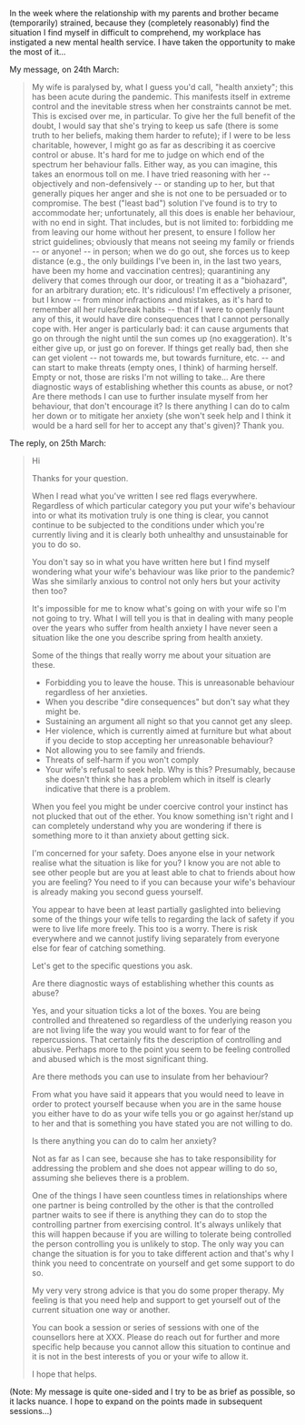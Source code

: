 In the week where the relationship with my parents and brother became
(temporarily) strained, because they (completely reasonably) find the
situation I find myself in difficult to comprehend, my workplace has
instigated a new mental health service. I have taken the opportunity to
make the most of it...

My message, on 24th March:

> My wife is paralysed by, what I guess you'd call, "health anxiety";
> this has been acute during the pandemic. This manifests itself in
> extreme control and the inevitable stress when her constraints cannot
> be met. This is excised over me, in particular. To give her the full
> benefit of the doubt, I would say that she's trying to keep us safe
> (there is some truth to her beliefs, making them harder to refute); if
> I were to be less charitable, however, I might go as far as describing
> it as coercive control or abuse. It's hard for me to judge on which
> end of the spectrum her behaviour falls. Either way, as you can
> imagine, this takes an enormous toll on me. I have tried reasoning
> with her -- objectively and non-defensively -- or standing up to her,
> but that generally piques her anger and she is not one to be persuaded
> or to compromise. The best ("least bad") solution I've found is to try
> to accommodate her; unfortunately, all this does is enable her
> behaviour, with no end in sight. That includes, but is not limited to:
> forbidding me from leaving our home without her present, to ensure I
> follow her strict guidelines; obviously that means not seeing my
> family or friends -- or anyone! -- in person; when we do go out, she
> forces us to keep distance (e.g., the only buildings I've been in, in
> the last two years, have been my home and vaccination centres);
> quarantining any delivery that comes through our door, or treating it
> as a "biohazard", for an arbitrary duration; etc. It's ridiculous! I'm
> effectively a prisoner, but I know -- from minor infractions and
> mistakes, as it's hard to remember all her rules/break habits -- that
> if I were to openly flaunt any of this, it would have dire
> consequences that I cannot personally cope with. Her anger is
> particularly bad: it can cause arguments that go on through the night
> until the sun comes up (no exaggeration). It's either give up, or just
> go on forever. If things get really bad, then she can get violent --
> not towards me, but towards furniture, etc. -- and can start to make
> threats (empty ones, I think) of harming herself. Empty or not, those
> are risks I'm not willing to take... Are there diagnostic ways of
> establishing whether this counts as abuse, or not? Are there methods I
> can use to further insulate myself from her behaviour, that don't
> encourage it? Is there anything I can do to calm her down or to
> mitigate her anxiety (she won't seek help and I think it would be a
> hard sell for her to accept any that's given)? Thank you.

The reply, on 25th March:

> Hi
>
> Thanks for your question.
>
> When I read what you've written I see red flags everywhere. Regardless
> of which particular category you put your wife's behaviour into or
> what its motivation truly is one thing is clear, you cannot continue
> to be subjected to the conditions under which you're currently living
> and it is clearly both unhealthy and unsustainable for you to do so.
>
> You don't say so in what you have written here but I find myself
> wondering what your wife's behaviour was like prior to the pandemic?
> Was she similarly anxious to control not only hers but your activity
> then too?
>
> It's impossible for me to know what's going on with your wife so I'm
> not going to try. What I will tell you is that in dealing with many
> people over the years who suffer from health anxiety I have never seen
> a situation like the one you describe spring from health anxiety.
>
> Some of the things that really worry me about your situation are
> these.
>
> * Forbidding you to leave the house. This is unreasonable behaviour
>   regardless of her anxieties.
> * When you describe "dire consequences" but don't say what they might
>   be.
> * Sustaining an argument all night so that you cannot get any sleep.
> * Her violence, which is currently aimed at furniture but what about
>   if you decide to stop accepting her unreasonable behaviour?
> * Not allowing you to see family and friends.
> * Threats of self-harm if you won't comply
> * Your wife's refusal to seek help. Why is this? Presumably, because
>   she doesn't think she has a problem which in itself is clearly
>   indicative that there is a problem.
>
> When you feel you might be under coercive control your instinct has
> not plucked that out of the ether. You know something isn't right and
> I can completely understand why you are wondering if there is
> something more to it than anxiety about getting sick.
>
> I'm concerned for your safety. Does anyone else in your network
> realise what the situation is like for you? I know you are not able to
> see other people but are you at least able to chat to friends about
> how you are feeling? You need to if you can because your wife's
> behaviour is already making you second guess yourself.
>
> You appear to have been at least partially gaslighted into believing
> some of the things your wife tells to regarding the lack of safety if
> you were to live life more freely. This too is a worry. There is risk
> everywhere and we cannot justify living separately from everyone else
> for fear of catching something.
>
> Let's get to the specific questions you ask.
>
> Are there diagnostic ways of establishing whether this counts as
> abuse?
>
> Yes, and your situation ticks a lot of the boxes. You are being
> controlled and threatened so regardless of the underlying reason you
> are not living life the way you would want to for fear of the
> repercussions. That certainly fits the description of controlling and
> abusive. Perhaps more to the point you seem to be feeling controlled
> and abused which is the most significant thing.
>
> Are there methods you can use to insulate from her behaviour?
>
> From what you have said it appears that you would need to leave in
> order to protect yourself because when you are in the same house you
> either have to do as your wife tells you or go against her/stand up to
> her and that is something you have stated you are not willing to do.
>
> Is there anything you can do to calm her anxiety?
>
> Not as far as I can see, because she has to take responsibility for
> addressing the problem and she does not appear willing to do so,
> assuming she believes there is a problem.
>
> One of the things I have seen countless times in relationships where
> one partner is being controlled by the other is that the controlled
> partner waits to see if there is anything they can do to stop the
> controlling partner from exercising control. It's always unlikely that
> this will happen because if you are willing to tolerate being
> controlled the person controlling you is unlikely to stop. The only
> way you can change the situation is for you to take different action
> and that's why I think you need to concentrate on yourself and get
> some support to do so.
>
> My very very strong advice is that you do some proper therapy. My
> feeling is that you need help and support to get yourself out of the
> current situation one way or another.
>
> You can book a session or series of sessions with one of the
> counsellors here at XXX. Please do reach out for further and more
> specific help because you cannot allow this situation to continue and
> it is not in the best interests of you or your wife to allow it.
>
> I hope that helps.

(Note: My message is quite one-sided and I try to be as brief as
possible, so it lacks nuance. I hope to expand on the points made in
subsequent sessions...)

